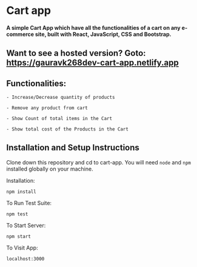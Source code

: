# Cart app

#### A simple Cart App which have all the functionalities of a cart on any e-commerce site, built with React, JavaScript, CSS and Bootstrap.

## Want to see a hosted version? Goto: https://gauravk268dev-cart-app.netlify.app

## Functionalities:

	- Increase/Decrease quantity of products
	
	- Remove any product from cart
	
	- Show Count of total items in the Cart
	
	- Show total cost of the Products in the Cart
	
## Installation and Setup Instructions

Clone down this repository and cd to cart-app. You will need `node` and `npm` installed globally on your machine.  

Installation:

`npm install`  

To Run Test Suite:  

`npm test`  

To Start Server:

`npm start`  

To Visit App:

`localhost:3000`
	
